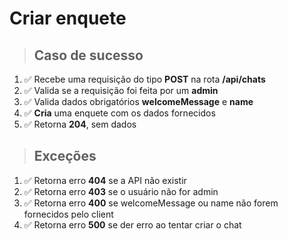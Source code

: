 # Criar enquete

> ## Caso de sucesso

1. ✅ Recebe uma requisição do tipo **POST** na rota **/api/chats**
2. ✅ Valida se a requisição foi feita por um **admin**
3. ✅ Valida dados obrigatórios **welcomeMessage** e **name**
4. ✅ **Cria** uma enquete com os dados fornecidos
5. ✅ Retorna **204**, sem dados

> ## Exceções

1. ✅ Retorna erro **404** se a API não existir
2. ✅ Retorna erro **403** se o usuário não for admin
3. ✅ Retorna erro **400** se welcomeMessage ou name não forem fornecidos pelo client
4. ✅ Retorna erro **500** se der erro ao tentar criar o chat
